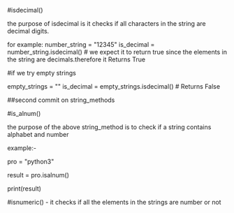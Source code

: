 #isdecimal() 

the purpose of isdecimal is it checks if all characters in the string are decimal digits.

for example:
number_string = "12345"
is_decimal = number_string.isdecimal() # we expect it to return true since the elements in the string are decimals.therefore it Returns True

#if we try empty strings

empty_strings = ""
is_decimal = empty_strings.isdecimal() # Returns False

##second commit on string_methods

#is_alnum()

the purpose of the above string_method is to check if a string contains alphabet and number

example:-

pro = "python3"

result = pro.isalnum()

print(result)

#isnumeric() - it checks if all the elements in the strings are number or not
